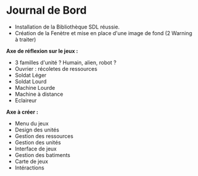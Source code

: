 # Journal de Bord

- Installation de la Bibliothèque SDL réussie. 
- Création de la Fenètre et mise en place d'une image de fond (2 Warning à traiter)



**Axe de réflexion sur le jeux :**

- 3 familles d'unité ? Humain, alien, robot ?
- Ouvrier : récoletes de ressources
- Soldat Léger
- Soldat Lourd
- Machine Lourde
- Machine à distance
- Eclaireur



**Axe à créer :**

- Menu du jeux
- Design des unités
- Gestion des ressources
- Gestion des unités
- Interface de jeux
- Gestion des batiments
- Carte de jeux
- Intéractions


